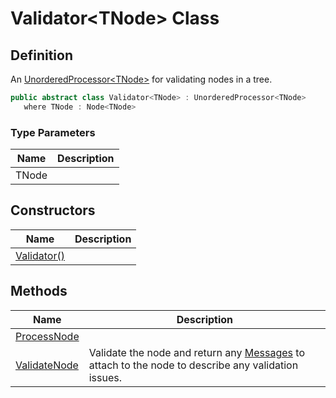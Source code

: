 # Validator&lt;TNode&gt; Class
## Definition

An [UnorderedProcessor&lt;TNode&gt;](MrKWatkins.Ast.Processing.UnorderedProcessor-1.md) for validating nodes in a tree.

```c#
public abstract class Validator<TNode> : UnorderedProcessor<TNode>
   where TNode : Node<TNode>
```

### Type Parameters

| Name | Description |
| ---- | ----------- |
| TNode |  |

## Constructors

| Name | Description |
| ---- | ----------- |
| [Validator()](MrKWatkins.Ast.Processing.Validator-1.-ctor.md) |  |

## Methods

| Name | Description |
| ---- | ----------- |
| [ProcessNode](MrKWatkins.Ast.Processing.Validator-1.ProcessNode.md) |  |
| [ValidateNode](MrKWatkins.Ast.Processing.Validator-1.ValidateNode.md) | Validate the node and return any [Messages](MrKWatkins.Ast.Message.md) to attach to the node to describe any validation issues. |

